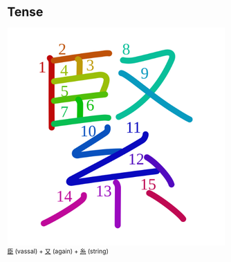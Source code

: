 # Tense
![7dca](Kanji/kanji-colorize/7dca.svg)
[臣](Kanji/kanji-dict/臣.md) (vassal) + [又](Kanji/kanji-dict/又.md) (again) + [糸](Kanji/kanji-dict/糸.md) (string) 